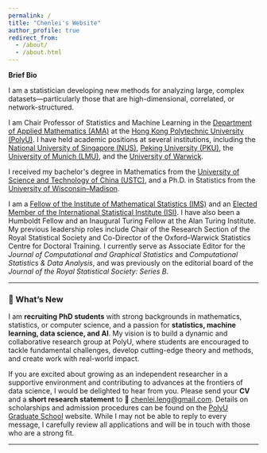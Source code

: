 ```yaml
---
permalink: /
title: "Chenlei's Website"
author_profile: true
redirect_from: 
  - /about/
  - /about.html
---
```


**Brief Bio**

I am a statistician developing new methods for analyzing large, complex datasets—particularly those that are high-dimensional, correlated, or network-structured.

I am Chair Professor of Statistics and Machine Learning in the [Department of Applied Mathematics (AMA)](https://www.polyu.edu.hk/ama/) at the [Hong Kong Polytechnic University (PolyU)](https://www.polyu.edu.hk/). I have held academic positions at several institutions, including the [National University of Singapore (NUS)](https://www.nus.edu.sg/), [Peking University (PKU)](https://www.pku.edu.cn/), the [University of Munich (LMU)](https://www.en.uni-muenchen.de/), and the [University of Warwick](https://warwick.ac.uk/).

I received my bachelor's degree in Mathematics from the [University of Science and Technology of China (USTC)](https://math.ustc.edu.cn/), and a Ph.D. in Statistics from the [University of Wisconsin–Madison](https://stat.wisc.edu/).

I am a [Fellow of the Institute of Mathematical Statistics (IMS)](https://imstat.org/) and an [Elected Member of the International Statistical Institute (ISI)](https://isi-web.org/). I have also been a Humboldt Fellow and an Inaugural Turing Fellow at the Alan Turing Institute. My previous leadership roles include Chair of the Research Section of the Royal Statistical Society and Co-Director of the Oxford–Warwick Statistics Centre for Doctoral Training. I currently serve as Associate Editor for the *Journal of Computational and Graphical Statistics* and *Computational Statistics & Data Analysis*, and was previously on the editorial board of the *Journal of the Royal Statistical Society: Series B*.  

---

### 🚀 What’s New

I am **recruiting PhD students** with strong backgrounds in mathematics, statistics, or computer science, and a passion for **statistics, machine learning, data science, and AI**. My vision is to build a dynamic and collaborative research group at PolyU, where students are encouraged to tackle fundamental challenges, develop cutting-edge theory and methods, and create work with real-world impact.

If you are excited about growing as an independent researcher in a supportive environment and contributing to advances at the frontiers of data science, I would be delighted to hear from you. Please send your **CV** and a **short research statement** to 📧 [chenlei.leng@gmail.com](mailto:chenlei.leng@gmail.com). Details on scholarships and admission procedures can be found on the [PolyU Graduate School](https://www.polyu.edu.hk/gs/) website. While I may not be able to reply to every message, I carefully review all applications and will be in touch with those who are a strong fit.

---





